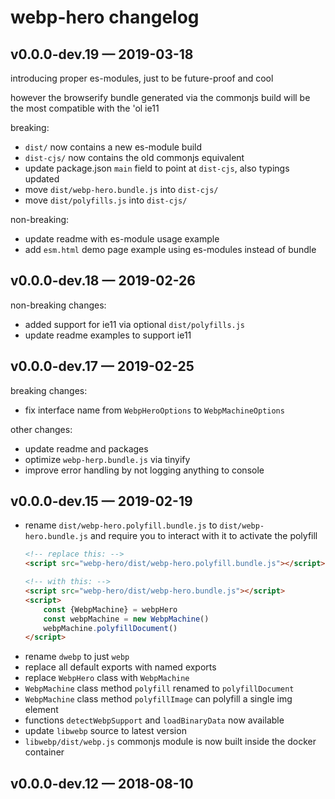 
# webp-hero changelog

## v0.0.0-dev.19 — 2019-03-18

introducing proper es-modules, just to be future-proof and cool

however the browserify bundle generated via the commonjs build will be the most compatible with the 'ol ie11

breaking:
- `dist/` now contains a new es-module build
- `dist-cjs/` now contains the old commonjs equivalent
- update package.json `main` field to point at `dist-cjs`, also typings updated
- move `dist/webp-hero.bundle.js` into `dist-cjs/`
- move `dist/polyfills.js` into `dist-cjs/`

non-breaking:
- update readme with es-module usage example
- add `esm.html` demo page example using es-modules instead of bundle

## v0.0.0-dev.18 — 2019-02-26

non-breaking changes:
- added support for ie11 via optional `dist/polyfills.js`
- update readme examples to support ie11

## v0.0.0-dev.17 — 2019-02-25

breaking changes:
- fix interface name from `WebpHeroOptions` to `WebpMachineOptions`

other changes:
- update readme and packages
- optimize `webp-herp.bundle.js` via tinyify
- improve error handling by not logging anything to console

## v0.0.0-dev.15 — 2019-02-19

- rename `dist/webp-hero.polyfill.bundle.js` to `dist/webp-hero.bundle.js` and require you to interact with it to activate the polyfill
	```html
	<!-- replace this: -->
	<script src="webp-hero/dist/webp-hero.polyfill.bundle.js"></script>

	<!-- with this: -->
	<script src="webp-hero/dist/webp-hero.bundle.js"></script>
	<script>
		const {WebpMachine} = webpHero
		const webpMachine = new WebpMachine()
		webpMachine.polyfillDocument()
	</script>
	```
- rename `dwebp` to just `webp`
- replace all default exports with named exports
- replace `WebpHero` class with `WebpMachine`
- `WebpMachine` class method `polyfill` renamed to `polyfillDocument`
- `WebpMachine` class method `polyfillImage` can polyfill a single img element
- functions `detectWebpSupport` and `loadBinaryData` now available
- update `libwebp` source to latest version
- `libwebp/dist/webp.js` commonjs module is now built inside the docker container

## v0.0.0-dev.12 — 2018-08-10
